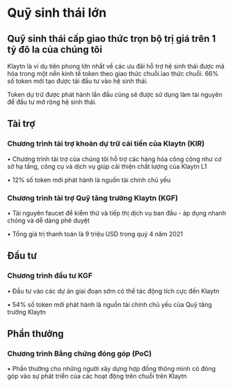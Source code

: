 # Quỹ sinh thái lớn <a id="massive-eco-fund"></a>

## Quỹ sinh thái cấp giao thức trọn bộ trị giá trên 1 tỷ đô la của chúng tôi <a id="our-full-suite-protocol-level-eco-fund"></a>
Klaytn là ví dụ tiên phong lớn nhất về các ưu đãi hỗ trợ hệ sinh thái được mã hóa trong một nền kinh tế token theo giao thức chuỗi.iao thức chuỗi. 66% số token mới tạo được tái đầu tư vào hệ sinh thái.

Token dự trữ được phát hành lần đầu cũng sẽ được sử dụng làm tài nguyên để đầu tư mở rộng hệ sinh thái.

## Tài trợ <a id="grant"></a>

### Chương trình tài trợ khoản dự trữ cải tiến của Klaytn (KIR) <a id="kir-program"></a>
• Chương trình tài trợ của chúng tôi hỗ trợ các hàng hóa công cộng như cơ sở hạ tầng, công cụ và dịch vụ giúp cải thiện chất lượng của Klaytn L1

• 12% số token mới phát hành là nguồn tài chính chủ yếu

### Chương trình tài trợ Quỹ tăng trưởng Klaytn (KGF) <a id="kgf-program"></a>
• Tài nguyên faucet để kiểm thử và tiếp thị dịch vụ ban đầu - áp dụng nhanh chóng và dễ dàng phê duyệt

• Tổng giá trị thanh toán là 9 triệu USD trong quý 4 năm 2021

## Đầu tư <a id="invest"></a>

### Chương trình đầu tư KGF <a id="kgf-investment-program"></a>
• Đầu tư vào các dự án giai đoạn sớm có thể tác động tích cực đến Klaytn

• 54% số token mới phát hành là nguồn tài chính chủ yếu của Quỹ tăng trưởng Klaytn

## Phần thưởng <a id="reward"></a>

### Chương trình Bằng chứng đóng góp (PoC) <a id="poc-program"></a>
• Phần thưởng cho những người xây dựng hợp đồng thông minh có đóng góp vào sự phát triển của các hoạt động trên chuỗi trên Klaytn

